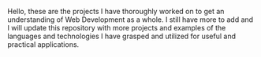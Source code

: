 Hello, these are the projects I have thoroughly worked on to get an understanding of Web Development as a whole. I still have more to add and I will update this repository with more projects and examples of the languages and technologies I have grasped and utilized for useful and practical applications.